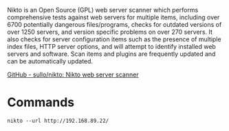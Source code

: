 
Nikto is an Open Source (GPL) web server scanner which performs comprehensive tests against web servers for multiple items, including over 6700 potentially dangerous files/programs, checks for outdated versions of over 1250 servers, and version specific problems on over 270 servers. It also checks for server configuration items such as the presence of multiple index files, HTTP server options, and will attempt to identify installed web servers and software. Scan items and plugins are frequently updated and can be automatically updated.

[GitHub - sullo/nikto: Nikto web server scanner](https://github.com/sullo/nikto?tab=readme-ov-file)

# Commands 

```
nikto --url http://192.168.89.22/
```